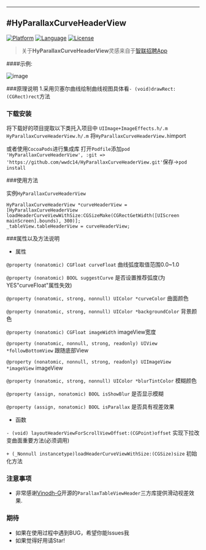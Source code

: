 ---
#HyParallaxCurveHeaderView
-------------
[![Platform](http://img.shields.io/badge/platform-ios-blue.svg?style=flat
             )](https://developer.apple.com/iphone/index.action)
[![Language](http://img.shields.io/badge/language-ObjC-brightgreen.svg?style=flat)](https://developer.apple.com/Objective-C)
[![License](http://img.shields.io/badge/license-MIT-lightgrey.svg?style=flat)](http://mit-license.org)
> 关于**HyParallaxCurveHeaderView**灵感来自于[智联招聘App]()

####示例:  

![image](https://github.com/wwdc14/HyParallaxCurveHeaderViewDemo/blob/master/HyParallaxCurveHeaderViewDemo/preview.gif)

###原理说明
1.采用贝塞尔曲线绘制曲线视图具体看`- (void)drawRect:(CGRect)rect`方法


### 下载安装
将下载好的项目提取以下类托入项目中
`UIImage+ImageEffects.h/.m`
`HyParallaxCurveHeaderView.h/.m`
将`HyParallaxCurveHeaderView.h`import

或者使用`CocoaPods`进行集成库
打开`Podfile`添加`pod 'HyParallaxCurveHeaderView', :git => 'https://github.com/wwdc14/HyParallaxCurveHeaderView.git'`保存->`pod install`

###使用方法

实例`HyParallaxCurveHeaderView`
```obj
HyParallaxCurveHeaderView *curveHeaderView = [HyParallaxCurveHeaderView loadHeaderCurveViewWithSize:CGSizeMake(CGRectGetWidth([UIScreen mainScreen].bounds), 300)];
_tableView.tableHeaderView = curveHeaderView;
```

###属性以及方法说明
* 属性

`@property (nonatomic) CGFloat curveFloat` 曲线弧度取值范围0.0~1.0

`@property (nonatomic) BOOL suggestCurve`  是否设置推荐弧度(为YES"curveFloat"属性失效)

`@property (nonatomic, strong, nonnull) UIColor *curveColor` 曲面颜色

`@property (nonatomic, strong, nonnull) UIColor *backgroundColor` 背景颜色

`@property (nonatomic) CGFloat imageWidth` imageView宽度

`@property (nonatomic, nonnull, strong, readonly) UIView *followBottomView` 跟随底部View

`@property (nonatomic, nonnull, strong, readonly) UIImageView *imageView` imageView

`@property (nonatomic, strong, nonnull) UIColor *blurTintColor` 模糊颜色

`@property (assign, nonatomic) BOOL isShowBlur` 是否显示模糊

`@property (assign, nonatomic) BOOL isParallax` 是否具有视差效果

* 函数

`- (void) layoutHeaderViewForScrollViewOffset:(CGPoint)offset` 实现下拉改变曲面重要方法(必须调用)

`+ (_Nonnull instancetype)loadHeaderCurveViewWithSize:(CGSize)size` 初始化方法

### 注意事项

* 非常感谢[Vinodh-G](https://github.com/Vinodh-G/ParallaxTableViewHeader)开源的`ParallaxTableViewHeader`三方库提供滑动视差效果. 

### 期待
* 如果在使用过程中遇到BUG，希望你能Issues我
* 如果觉得好用请Star!

